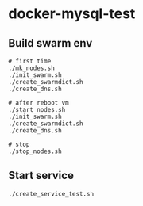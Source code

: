 # docker-mysql-test

## Build swarm env 
```
# first time
./mk_nodes.sh
./init_swarm.sh
./create_swarmdict.sh
./create_dns.sh

# after reboot vm
./start_nodes.sh
./init_swarm.sh
./create_swarmdict.sh
./create_dns.sh

# stop 
./stop_nodes.sh
```

## Start service
```
./create_service_test.sh
```
